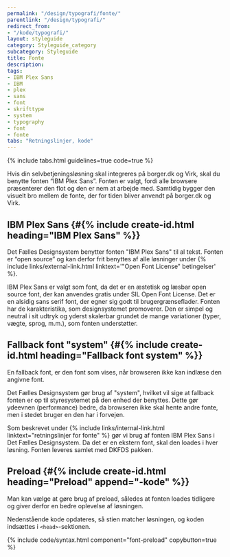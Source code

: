 ```yaml
---
permalink: "/design/typografi/fonte/"
parentlink: "/design/typografi/"
redirect_from:
- "/kode/typografi/"
layout: styleguide
category: Styleguide_category
subcategory: Styleguide
title: Fonte
description:
tags:
- IBM Plex Sans
- IBM
- plex
- sans
- font
- skrifttype
- system
- typography
- font
- fonte
tabs: "Retningslinjer, kode"
---
```


{% include tabs.html guidelines=true code=true %}

<!--split-->

Hvis din selvbetjeningsløsning skal integreres på borger.dk og Virk, skal du benytte fonten “IBM Plex Sans”. Fonten er valgt, fordi alle browsere præsenterer den flot og den er nem at arbejde med. Samtidig bygger den visuelt bro mellem de fonte, der for tiden bliver anvendt på borger.dk og Virk.

## IBM Plex Sans {#{% include create-id.html heading="IBM Plex Sans" %}}

Det Fælles Designsystem benytter fonten "IBM Plex Sans" til al tekst. Fonten er “open source” og kan derfor frit benyttes af alle løsninger under {% include links/external-link.html linktext='"Open Font License" betingelser' %}.

IBM Plex Sans er valgt som font, da det er en æstetisk og læsbar open source font, der kan anvendes gratis under SIL Open Font License. Det er en alsidig sans serif font, der egner sig godt til brugergrænseflader. Fonten har de karakteristika, som designsystemet promoverer. Den er simpel og neutral i sit udtryk og yderst skalerbar grundet de mange variationer (typer, vægte, sprog, m.m.), som fonten understøtter.

## Fallback font "system" {#{% include create-id.html heading="Fallback font system" %}}

En fallback font, er den font som vises, når browseren ikke kan indlæse den angivne font.

Det Fælles Designsystem gør brug af "system", hvilket vil sige at fallback fonten er op til styresystemet på den enhed der benyttes. Dette gør ydeevnen (performance) bedre, da browseren ikke skal hente andre fonte, men i stedet bruger en den har i forvejen.

<!--split-->

Som beskrevet under {% include links/internal-link.html linktext="retningslinjer for fonte" %} gør vi brug af fonten IBM Plex Sans i Det Fælles Designsystem. Da det er en ekstern font, skal den loades i hver løsning. Fonten leveres samlet med DKFDS pakken.

## Preload {#{% include create-id.html heading="Preload" append="-kode" %}}

Man kan vælge at gøre brug af preload, således at fonten loades tidligere og giver derfor en bedre oplevelse af løsningen.

Nedenstående kode opdateres, så stien matcher løsningen, og koden indsættes i `<head>`-sektionen.

{% include code/syntax.html component="font-preload" copybutton=true %}
